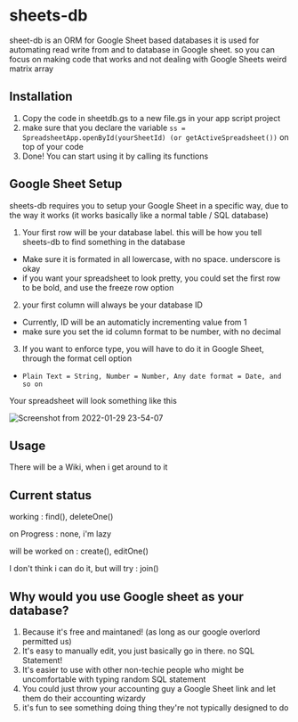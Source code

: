 # sheets-db
sheet-db is an ORM for Google Sheet based databases
it is used for automating read write from and to database in Google sheet. so you can focus on making code that works and not dealing with Google Sheets weird matrix array

## Installation
1. Copy the code in sheetdb.gs to a new file.gs in your app script project
2. make sure that you declare the variable `ss = SpreadsheetApp.openById(yourSheetId) (or getActiveSpreadsheet())` on top of your code
3. Done! You can start using it by calling its functions

## Google Sheet Setup
sheets-db requires you to setup your Google Sheet in a specific way, due to the way it works
(it works basically like a normal table / SQL database)

1. Your first row will be your database label. this will be how you tell sheets-db to find something in the database
- Make sure it is formated in all lowercase, with no space. underscore is okay
- if you want your spreadsheet to look pretty, you could set the first row to be bold, and use the freeze row option
2. your first column will always be your database ID
- Currently, ID will be an automaticly incrementing value from 1
- make sure you set the id column format to be number, with no decimal
3. If you want to enforce type, you will have to do it in Google Sheet, through the format cell option
- `Plain Text = String, Number = Number, Any date format = Date, and so on`

Your spreadsheet will look something like this

![Screenshot from 2022-01-29 23-54-07](https://user-images.githubusercontent.com/35835489/151669789-3896b556-9b7a-4990-84ef-4b6439477b4a.png)

## Usage
There will be a Wiki, when i get around to it

## Current status
working : find(), deleteOne()

on Progress : none, i'm lazy

will be worked on : create(), editOne()

I don't think i can do it, but will try : join()

## Why would you use Google sheet as your database?
1. Because it's free and maintaned! (as long as our google overlord permitted us)
2. It's easy to manually edit, you just basically go in there. no SQL Statement!
3. It's easier to use with other non-techie people who might be uncomfortable with typing random SQL statement 
4. You could just throw your accounting guy a Google Sheet link and let them do their accounting wizardy
5. it's fun to see something doing thing they're not typically designed to do
